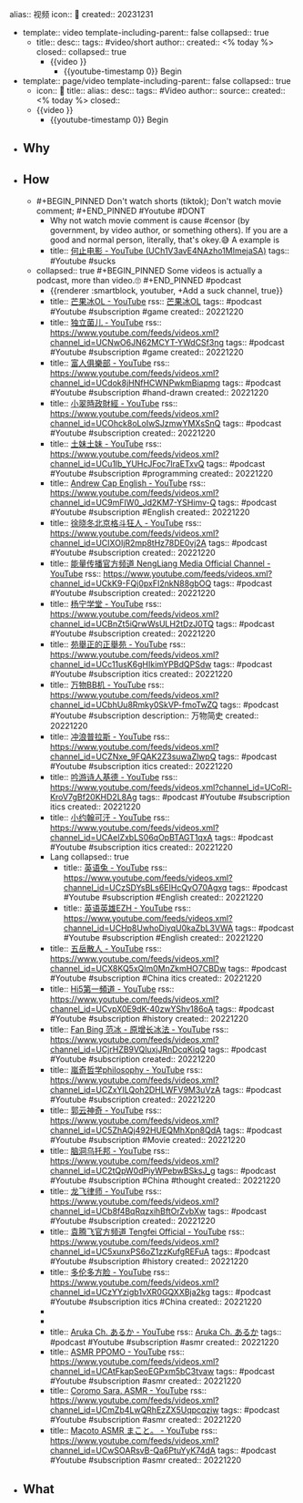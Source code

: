 alias:: 视频
icon:: 🎥
created:: 20231231

  - template:: video
    template-including-parent:: false
    collapsed:: true
    - title:: 
      desc:: 
      tags:: #video/short
      author:: 
      created:: <% today %>
      closed:: 
      collapsed:: true
      - {{video }}
        - {{youtube-timestamp 0}} Begin
  - template:: page/video
    template-including-parent:: false
    collapsed:: true
    - icon:: 🎥
      title:: 
      alias:: 
      desc:: 
      tags:: #Video
      author:: 
      source:: 
      created:: <% today %>
      closed::
    - {{video }}
      - {{youtube-timestamp 0}} Begin
- ## Why
- ## How
  - #+BEGIN_PINNED
    Don't watch shorts (tiktok);
    Don't watch movie comment;
    #+END_PINNED
    #Youtube #DONT
    - Why not watch movie comment is cause #censor (by government, by video author, or something others). If you are a good and normal person, literally, that's okey.😅 A example is
    - title:: [何止电影 - YouTube (UCh1V3avE4NAzho1MImejaSA)](https://www.youtube.com/@HEZHI_FILM)
      tags:: #Youtube #sucks
  - collapsed:: true
    #+BEGIN_PINNED
    Some videos is actually a podcast, more than video.🙄
    #+END_PINNED
    #podcast
    - {{renderer :smartblock, youtuber, +Add a suck channel, true}}
    - title:: [芒果冰OL - YouTube](https://www.youtube.com/channel/UCIUYqpXe7yok4x3VkK67B3Q)
      rss:: [芒果冰OL](https://www.youtube.com/feeds/videos.xml?channel_id=UCIUYqpXe7yok4x3VkK67B3Q)
      tags:: #podcast #Youtube #subscription #game
      created:: 20221220
    - title:: [独立菌儿 - YouTube](https://www.youtube.com/channel/UCNwO6JN62MCYT-YWdCSf3ng)
      rss:: https://www.youtube.com/feeds/videos.xml?channel_id=UCNwO6JN62MCYT-YWdCSf3ng
      tags:: #podcast #Youtube #subscription #game
      created:: 20221220
    - title:: [富人俱樂部 - YouTube](https://www.youtube.com/channel/UCdok8jHNfHCWNPwkmBiapmg)
      rss:: https://www.youtube.com/feeds/videos.xml?channel_id=UCdok8jHNfHCWNPwkmBiapmg
      tags:: #podcast #Youtube #subscription #hand-drawn
      created:: 20221220
    - title:: [小翠時政財經 - YouTube](https://www.youtube.com/channel/UCOhck8oLoIwSJzmwYMXsSnQ)
      rss:: https://www.youtube.com/feeds/videos.xml?channel_id=UCOhck8oLoIwSJzmwYMXsSnQ
      tags:: #podcast #Youtube #subscription
      created:: 20221220
    - title:: [土妹土妹 - YouTube](https://www.youtube.com/channel/UCu1lb_YUHcJFoc7lraETxvQ)
      rss:: https://www.youtube.com/feeds/videos.xml?channel_id=UCu1lb_YUHcJFoc7lraETxvQ
      tags:: #podcast #Youtube #subscription #programming
      created:: 20221220
    - title:: [Andrew Cap English - YouTube](https://www.youtube.com/channel/UC9mFIW0_Jd2KM7-YSHimv-Q)
      rss:: https://www.youtube.com/feeds/videos.xml?channel_id=UC9mFIW0_Jd2KM7-YSHimv-Q
      tags:: #podcast #Youtube #subscription #English
      created:: 20221220
    - title:: [徐晓冬北京格斗狂人 - YouTube](https://www.youtube.com/channel/UCIXOIjR2mp8tHz78DE0vj2A)
      rss:: https://www.youtube.com/feeds/videos.xml?channel_id=UCIXOIjR2mp8tHz78DE0vj2A
      tags:: #podcast #Youtube #subscription
      created:: 20221220
    - title:: [能量传播官方频道 NengLiang Media Official Channel - YouTube](https://www.youtube.com/channel/UCkK9-FQj0pxFI2nkN88gbOQ)
      rss:: https://www.youtube.com/feeds/videos.xml?channel_id=UCkK9-FQj0pxFI2nkN88gbOQ
      tags:: #podcast #Youtube #subscription
      created:: 20221220
    - title:: [杨宁学堂 - YouTube](https://www.youtube.com/channel/UCBnZt5iQrwWsULH2tDzJ0TQ)
      rss:: https://www.youtube.com/feeds/videos.xml?channel_id=UCBnZt5iQrwWsULH2tDzJ0TQ
      tags:: #podcast #Youtube #subscription
      created:: 20221220
    - title:: [苑舉正的正舉苑 - YouTube](https://www.youtube.com/channel/UCc11usK6gHIkimYPBdQPSdw)
      rss:: https://www.youtube.com/feeds/videos.xml?channel_id=UCc11usK6gHIkimYPBdQPSdw
      tags:: #podcast #Youtube #subscription itics
      created:: 20221220
    - title:: [万物BB机 - YouTube](https://www.youtube.com/channel/UCbhUu8Rmky0SkVP-fmoTwZQ)
      rss:: https://www.youtube.com/feeds/videos.xml?channel_id=UCbhUu8Rmky0SkVP-fmoTwZQ
      tags:: #podcast #Youtube #subscription
      description:: 万物简史
      created:: 20221220
    - title:: [冲浪普拉斯 - YouTube](https://www.youtube.com/channel/UCZNxe_9FQAK2Z3suwaZlwpQ)
      rss:: https://www.youtube.com/feeds/videos.xml?channel_id=UCZNxe_9FQAK2Z3suwaZlwpQ
      tags:: #podcast #Youtube #subscription itics
      created:: 20221220
    - title:: [吟游诗人基德 - YouTube](https://www.youtube.com/channel/UCoRl-KroV7gBf20KHD2L8Ag)
      rss:: https://www.youtube.com/feeds/videos.xml?channel_id=UCoRl-KroV7gBf20KHD2L8Ag
      tags:: #podcast #Youtube #subscription itics
      created:: 20221220
    - title:: [小约翰可汗 - YouTube](https://www.youtube.com/channel/UCAeIZxbLS06qOpBTAGT1qxA)
      rss:: https://www.youtube.com/feeds/videos.xml?channel_id=UCAeIZxbLS06qOpBTAGT1qxA
      tags:: #podcast #Youtube #subscription itics
      created:: 20221220
    - Lang
      collapsed:: true
      - title:: [英语兔 - YouTube](https://www.youtube.com/channel/UCzSDYsBLs6EIHcQyO70Agxg)
        rss:: https://www.youtube.com/feeds/videos.xml?channel_id=UCzSDYsBLs6EIHcQyO70Agxg
        tags:: #podcast #Youtube #subscription #English
        created:: 20221220
      - title:: [英语英雄EZH - YouTube](https://www.youtube.com/channel/UCHp8UwhoDiyqU0kaZbL3VWA)
        rss:: https://www.youtube.com/feeds/videos.xml?channel_id=UCHp8UwhoDiyqU0kaZbL3VWA
        tags:: #podcast #Youtube #subscription #English
        created:: 20221220
    - title:: [五岳散人 - YouTube](https://www.youtube.com/channel/UCX8KQ5xQlm0MnZkmHO7CBDw)
      rss:: https://www.youtube.com/feeds/videos.xml?channel_id=UCX8KQ5xQlm0MnZkmHO7CBDw
      tags:: #podcast #Youtube #subscription #China itics
      created:: 20221220
    - title:: [Hi5第一頻道 - YouTube](https://www.youtube.com/channel/UCvpX0E9dK-40zwYShv186oA)
      rss:: https://www.youtube.com/feeds/videos.xml?channel_id=UCvpX0E9dK-40zwYShv186oA
      tags:: #podcast #Youtube #subscription #history
      created:: 20221220
    - title:: [Fan Bing 范冰 - 原增长冰法 - YouTube](https://www.youtube.com/channel/UCjrHZB9VQluxjJRnDcqKiqQ)
      rss:: https://www.youtube.com/feeds/videos.xml?channel_id=UCjrHZB9VQluxjJRnDcqKiqQ
      tags:: #podcast #Youtube #subscription
      created:: 20221220
    - title:: [嵐奇哲学philosophy - YouTube](https://www.youtube.com/channel/UCZxYILQoh2DHLWFV9M3uVzA)
      rss:: https://www.youtube.com/feeds/videos.xml?channel_id=UCZxYILQoh2DHLWFV9M3uVzA
      tags:: #podcast #Youtube #subscription
      created:: 20221220
    - title:: [郭云神奇 - YouTube](https://www.youtube.com/channel/UC5ZhAQj492HUEQMhXpn8QdA)
      rss:: https://www.youtube.com/feeds/videos.xml?channel_id=UC5ZhAQj492HUEQMhXpn8QdA
      tags:: #podcast #Youtube #subscription #Movie
      created:: 20221220
    - title:: [脑洞乌托邦 - YouTube](https://www.youtube.com/channel/UC2tQpW0dPiyWPebwBSksJ_g)
      rss:: https://www.youtube.com/feeds/videos.xml?channel_id=UC2tQpW0dPiyWPebwBSksJ_g
      tags:: #podcast #Youtube #subscription #China #thought
      created:: 20221220
    - title:: [龙飞律师 - YouTube](https://www.youtube.com/channel/UCb8f4BqRqzxihBftOrZvbXw)
      rss:: https://www.youtube.com/feeds/videos.xml?channel_id=UCb8f4BqRqzxihBftOrZvbXw
      tags:: #podcast #Youtube #subscription
      created:: 20221220
    - title:: [袁腾飞官方频道 Tengfei Official - YouTube](https://www.youtube.com/channel/UC5xunxPS6oZ1zzKufgREFuA)
      rss:: https://www.youtube.com/feeds/videos.xml?channel_id=UC5xunxPS6oZ1zzKufgREFuA
      tags:: #podcast #Youtube #subscription #history
      created:: 20221220
    - title:: [多伦多方脸 - YouTube](https://www.youtube.com/channel/UCzYYzigb1vXR0GQXXBja2kg)
      rss:: https://www.youtube.com/feeds/videos.xml?channel_id=UCzYYzigb1vXR0GQXXBja2kg
      tags:: #podcast #Youtube #subscription itics #China
      created:: 20221220
    -
    -
    - title:: [Aruka Ch. あるか - YouTube](https://www.youtube.com/channel/UCTUYzaLYcTnKCsw1lHX2YzQ)
      rss:: [Aruka Ch. あるか](https://www.youtube.com/feeds/videos.xml?channel_id=UCTUYzaLYcTnKCsw1lHX2YzQ)
      tags:: #podcast #Youtube #subscription #asmr
      created:: 20221220
    - title:: [ASMR PPOMO - YouTube](https://www.youtube.com/channel/UCAtFkapSeoEGPxm5bC3tvaw)
      rss:: https://www.youtube.com/feeds/videos.xml?channel_id=UCAtFkapSeoEGPxm5bC3tvaw
      tags:: #podcast #Youtube #subscription #asmr
      created:: 20221220
    - title:: [Coromo Sara. ASMR - YouTube](https://www.youtube.com/channel/UCmZb4LwQRhEzZX5Uqpcqziw)
      rss:: https://www.youtube.com/feeds/videos.xml?channel_id=UCmZb4LwQRhEzZX5Uqpcqziw
      tags:: #podcast #Youtube #subscription #asmr
      created:: 20221220
    - title:: [Macoto ASMR まこと。 - YouTube](https://www.youtube.com/channel/UCwSOARsvB-Qa6PtuYyK74dA)
      rss:: https://www.youtube.com/feeds/videos.xml?channel_id=UCwSOARsvB-Qa6PtuYyK74dA
      tags:: #podcast #Youtube #subscription #asmr
      created:: 20221220
- ## What